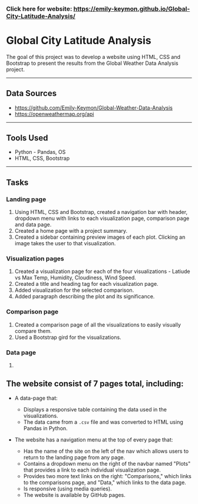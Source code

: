 ### Click here for website:  https://emily-keymon.github.io/Global-City-Latitude-Analysis/

# Global City Latitude Analysis
The goal of this project was to develop a website using HTML, CSS and Bootstrap to present the results from the Global Weather Data Analysis project.  

---
## Data Sources
*  https://github.com/Emily-Keymon/Global-Weather-Data-Analysis
*  https://openweathermap.org/api

---
## Tools Used
* Python - Pandas, OS
* HTML, CSS, Bootstrap

---
## Tasks
### Landing page
1.  Using HTML, CSS and Bootstrap, created a navigation bar with header, dropdown menu with links to each visualization page, comparison page and data page.
2.  Created a home page with a project summary.
3.  Created a sidebar containing preview images of each plot.  Clicking an image takes the user to that visualization.

### Visualization pages
1.  Created a visualization page for each of the four visualizations - Latiude vs Max Temp, Humidity, Cloudiness, Wind Speed.
2.  Created a title and heading tag for each visualization page.
3.  Added visualization for the selected comparison.
4.  Added paragraph describing the plot and its significance.

### Comparison page
1.  Created a comparison page of all the visualizations to easily visually compare them.
2.  Used a Bootstrap gird for the visualizations.

### Data page
1.  


## The website consist of 7 pages total, including:

 
* A data-page that:
  * Displays a responsive table containing the data used in the visualizations.
  * The data came from a `.csv` file and was converted to HTML using Pandas in Python.
  
* The website has a navigation menu at the top of every page that:
  * Has the name of the site on the left of the nav which allows users to return to the landing page from any page.
  * Contains a dropdown menu on the right of the navbar named "Plots" that provides a link to each individual visualization page.
  * Provides two more text links on the right: "Comparisons," which links to the comparisons page, and "Data," which links to the data page.
  * Is responsive (using media queries). 
  * The website is available by GitHub pages.


